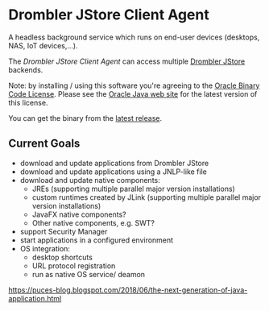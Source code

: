 # Drombler JStore Client Agent

A headless background service which runs on end-user devices (desktops, NAS, IoT devices,...).

The _Drombler JStore Client Agent_ can access multiple [Drombler JStore](https://github.com/Drombler/drombler-jstore) backends.

Note: by installing / using this software you're agreeing to the [Oracle Binary Code License](Oracle-BCL.txt).
Please see the [Oracle Java web site](http://java.oracle.com) for the latest version of this license.

You can get the binary from the [latest release](https://github.com/Drombler/drombler-jstore-client-agent/releases/latest).

## Current Goals

   * download and update applications from Drombler JStore
   * download and update applications using a JNLP-like file
   * download and update native components:
      * JREs (supporting multiple parallel major version installations)
      * custom runtimes created by JLink (supporting multiple parallel major version installations)
      * JavaFX native components?
      * Other native components, e.g. SWT?
   * support Security Manager
   * start applications in a configured environment
   * OS integration: 
      * desktop shortcuts
      * URL protocol registration
      * run as native OS service/ deamon


https://puces-blog.blogspot.com/2018/06/the-next-generation-of-java-application.html
